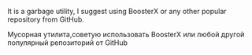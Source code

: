 It is a garbage utility, I suggest using BoosterX or any other popular repository from GitHub.


Мусорная утилита,советую использовать BoosterX или любой другой популярный репозиторий от GitHub
